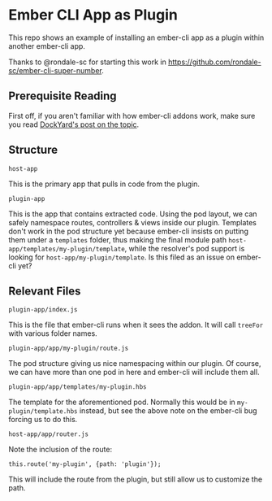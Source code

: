 # Ember CLI App as Plugin

This repo shows an example of installing an ember-cli app as a plugin within another ember-cli app.

Thanks to @rondale-sc for starting this work in https://github.com/rondale-sc/ember-cli-super-number.

## Prerequisite Reading

First off, if you aren't familiar with how ember-cli addons work, make sure you read [DockYard's post on the topic](https://github.com/rondale-sc/ember-cli-super-number).

## Structure

`host-app`

This is the primary app that pulls in code from the plugin.

`plugin-app`

This is the app that contains extracted code. Using the pod layout, we can safely namespace routes, controllers & views inside our plugin. Templates don't work in the pod structure yet because ember-cli insists on putting them under a `templates` folder, thus making the final module path `host-app/templates/my-plugin/template`, while the resolver's pod support is looking for `host-app/my-plugin/template`. Is this filed as an issue on ember-cli yet?

## Relevant Files

`plugin-app/index.js`

This is the file that ember-cli runs when it sees the addon. It will call `treeFor` with various folder names.

`plugin-app/app/my-plugin/route.js`

The pod structure giving us nice namespacing within our plugin. Of course, we can have more than one pod in here and ember-cli will include them all.

`plugin-app/app/templates/my-plugin.hbs`

The template for the aforementioned pod. Normally this would be in `my-plugin/template.hbs` instead, but see the above note on the ember-cli bug forcing us to do this.

`host-app/app/router.js`

Note the inclusion of the route:

```
this.route('my-plugin', {path: 'plugin'});
```

This will include the route from the plugin, but still allow us to customize the path.
